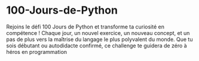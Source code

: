 # 100-Jours-de-Python
Rejoins le défi 100 Jours de Python et transforme ta curiosité en compétence ! Chaque jour, un nouvel exercice, un nouveau concept, et un pas de plus vers la maîtrise du langage le plus polyvalent du monde. Que tu sois débutant ou autodidacte confirmé, ce challenge te guidera de zéro à héros en programmation
